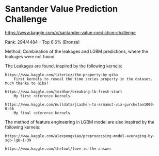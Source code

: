 # Santander Value Prediction Challenge

https://www.kaggle.com/c/santander-value-prediction-challenge

Rank: 294/4484 - Top 6.6% (Bronze)

Method: Combination of the leakages and LGBM predictions, where the leakages were not found

The Leakages are found, inspired by the following kernels:
  
  	https://www.kaggle.com/titericz/the-property-by-giba
    	First kernels to reveal the time series property in the dataset. Much thanks to Giba!
		
	https://www.kaggle.com/tezdhar/breaking-lb-fresh-start
		My first reference kernels
	
	https://www.kaggle.com/nulldata/jiazhen-to-armamut-via-gurchetan1000-0-56
		My final reference kernels

The method of feature engineering in LGBM model are also inspired by the following kernels:

	https://www.kaggle.com/alexpengxiao/preprocessing-model-averaging-by-xgb-lgb-1-39
	
	https://www.kaggle.com/the1owl/love-is-the-answer
